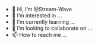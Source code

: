 - 👋 Hi, I’m @Stream-Wave
- 👀 I’m interested in ...
- 🌱 I’m currently learning ...
- 💞️ I’m looking to collaborate on ...
- 📫 How to reach me ...

<!---
Stream-Wave/Stream-Wave is a ✨ special ✨ repository because its `README.md` (this file) appears on your GitHub profile.
You can click the Preview link to take a look at your changes.
--->
